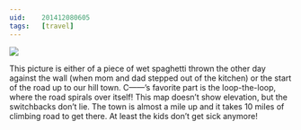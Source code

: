 ```yaml
---
uid:	201412080605
tags:	[travel]
---
```


![](https://cmhelmer.com/media/201412080605_1.png)

This picture is either of a piece of wet spaghetti thrown the other day against the wall (when mom and dad stepped out of the kitchen) or the start of the road up to our hill town. C——’s favorite part is the loop-the-loop, where the road spirals over itself! This map doesn’t show elevation, but the switchbacks don’t lie. The town is almost a mile up and it takes 10 miles of climbing road to get there. At least the kids don’t get sick anymore!
